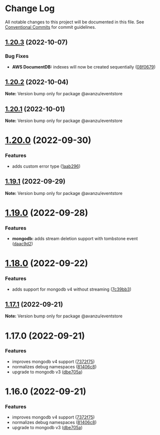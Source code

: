 # Change Log

All notable changes to this project will be documented in this file.
See [Conventional Commits](https://conventionalcommits.org) for commit guidelines.

## [1.20.3](https://github.com/avanzu/node-packages/compare/@avanzu/eventstore@1.20.2...@avanzu/eventstore@1.20.3) (2022-10-07)


### Bug Fixes

* **AWS DocumentDB:** indexes will now be created sequentially ([08f0679](https://github.com/avanzu/node-packages/commit/08f06790753c5fd90ac5b1ca6240075d41ee9885))





## [1.20.2](https://github.com/avanzu/node-packages/compare/@avanzu/eventstore@1.20.1...@avanzu/eventstore@1.20.2) (2022-10-04)

**Note:** Version bump only for package @avanzu/eventstore





## [1.20.1](https://github.com/avanzu/node-packages/compare/@avanzu/eventstore@1.20.0...@avanzu/eventstore@1.20.1) (2022-10-01)

**Note:** Version bump only for package @avanzu/eventstore





# [1.20.0](https://github.com/avanzu/node-packages/compare/@avanzu/eventstore@1.19.1...@avanzu/eventstore@1.20.0) (2022-09-30)


### Features

* adds custom error type ([1aab296](https://github.com/avanzu/node-packages/commit/1aab2963cf9dad0fb75619f3bd56c761c905b3fa))





## [1.19.1](https://github.com/avanzu/node-packages/compare/@avanzu/eventstore@1.19.0...@avanzu/eventstore@1.19.1) (2022-09-29)

**Note:** Version bump only for package @avanzu/eventstore





# [1.19.0](https://github.com/avanzu/node-packages/compare/@avanzu/eventstore@1.18.0...@avanzu/eventstore@1.19.0) (2022-09-28)


### Features

* **mongodb:**  adds stream deletion support with tombstone event ([daac9d2](https://github.com/avanzu/node-packages/commit/daac9d26a696a466bf56e4d5331c760480875a5e))





# [1.18.0](https://github.com/avanzu/node-packages/compare/@avanzu/eventstore@1.17.1...@avanzu/eventstore@1.18.0) (2022-09-22)


### Features

* adds support for mongodb v4 without streaming ([7c39bb3](https://github.com/avanzu/node-packages/commit/7c39bb3487609c6a259f9336fceb5877ddc1ac80))





## [1.17.1](https://github.com/avanzu/node-packages/compare/@avanzu/eventstore@1.17.0...@avanzu/eventstore@1.17.1) (2022-09-21)

**Note:** Version bump only for package @avanzu/eventstore





# 1.17.0 (2022-09-21)


### Features

* improves mongodb v4 support ([7372f75](https://github.com/avanzu/node-packages/commit/7372f7568023bcb5b4d10d31cda7f13d362fd6c2))
* normalizes debug namespaces ([81406c8](https://github.com/avanzu/node-packages/commit/81406c888db53cc6ba7f3bb2b3b3c33021a92742))
* upgrade to mongodb v3 ([dbe705a](https://github.com/avanzu/node-packages/commit/dbe705a2e1b16c8d7f95214f1eb44282ed89c4b3))





# 1.16.0 (2022-09-21)


### Features

* improves mongodb v4 support ([7372f75](https://github.com/avanzu/node-packages/commit/7372f7568023bcb5b4d10d31cda7f13d362fd6c2))
* normalizes debug namespaces ([81406c8](https://github.com/avanzu/node-packages/commit/81406c888db53cc6ba7f3bb2b3b3c33021a92742))
* upgrade to mongodb v3 ([dbe705a](https://github.com/avanzu/node-packages/commit/dbe705a2e1b16c8d7f95214f1eb44282ed89c4b3))
